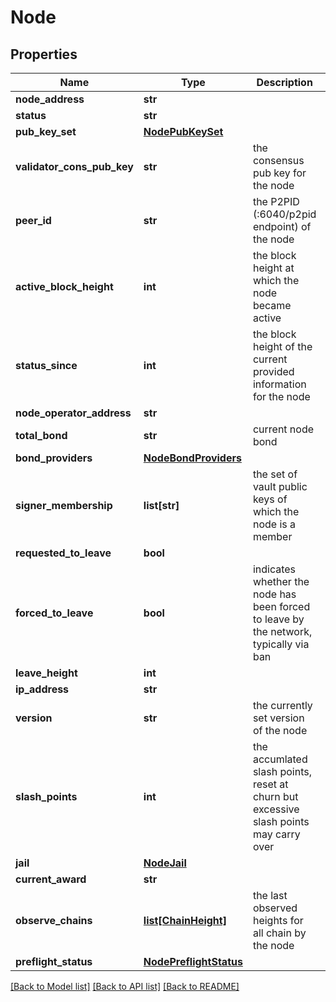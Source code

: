 # Node

## Properties
Name | Type | Description | Notes
------------ | ------------- | ------------- | -------------
**node_address** | **str** |  | 
**status** | **str** |  | 
**pub_key_set** | [**NodePubKeySet**](NodePubKeySet.md) |  | 
**validator_cons_pub_key** | **str** | the consensus pub key for the node | 
**peer_id** | **str** | the P2PID (:6040/p2pid endpoint) of the node | 
**active_block_height** | **int** | the block height at which the node became active | 
**status_since** | **int** | the block height of the current provided information for the node | 
**node_operator_address** | **str** |  | 
**total_bond** | **str** | current node bond | 
**bond_providers** | [**NodeBondProviders**](NodeBondProviders.md) |  | 
**signer_membership** | **list[str]** | the set of vault public keys of which the node is a member | 
**requested_to_leave** | **bool** |  | 
**forced_to_leave** | **bool** | indicates whether the node has been forced to leave by the network, typically via ban | 
**leave_height** | **int** |  | 
**ip_address** | **str** |  | 
**version** | **str** | the currently set version of the node | 
**slash_points** | **int** | the accumlated slash points, reset at churn but excessive slash points may carry over | 
**jail** | [**NodeJail**](NodeJail.md) |  | 
**current_award** | **str** |  | 
**observe_chains** | [**list[ChainHeight]**](ChainHeight.md) | the last observed heights for all chain by the node | 
**preflight_status** | [**NodePreflightStatus**](NodePreflightStatus.md) |  | 

[[Back to Model list]](../README.md#documentation-for-models) [[Back to API list]](../README.md#documentation-for-api-endpoints) [[Back to README]](../README.md)


